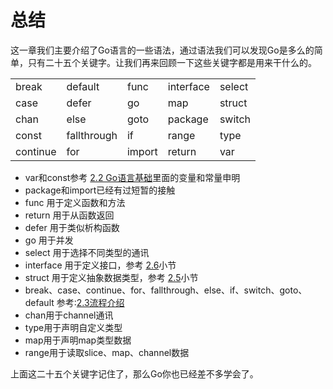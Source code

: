 # 总结

这一章我们主要介绍了Go语言的一些语法，通过语法我们可以发现Go是多么的简单，只有二十五个关键字。让我们再来回顾一下这些关键字都是用来干什么的。

|       |             |        |            |       |
|-------|-------------|--------|------------|-------|
|	break |  default    | func   | interface  | select|
|	case  |  defer      | go     | map        | struct|
|	chan  |  else       | goto   | package    | switch|
|	const |  fallthrough| if     | range      | type  |
|	continue | for      | import | return     | var   |

- var和const参考 [2.2 Go语言基础](./02.2.md)里面的变量和常量申明
- package和import已经有过短暂的接触
- func 用于定义函数和方法
- return 用于从函数返回
- defer 用于类似析构函数
- go 用于并发
- select 用于选择不同类型的通讯
- interface 用于定义接口，参考 [2.6](./02.6.md)小节
- struct 用于定义抽象数据类型，参考 [2.5](./02.5.md)小节
- break、case、continue、for、fallthrough、else、if、switch、goto、default 参考:[2.3流程介绍](./02.3.md)
- chan用于channel通讯
- type用于声明自定义类型
- map用于声明map类型数据
- range用于读取slice、map、channel数据

上面这二十五个关键字记住了，那么Go你也已经差不多学会了。

